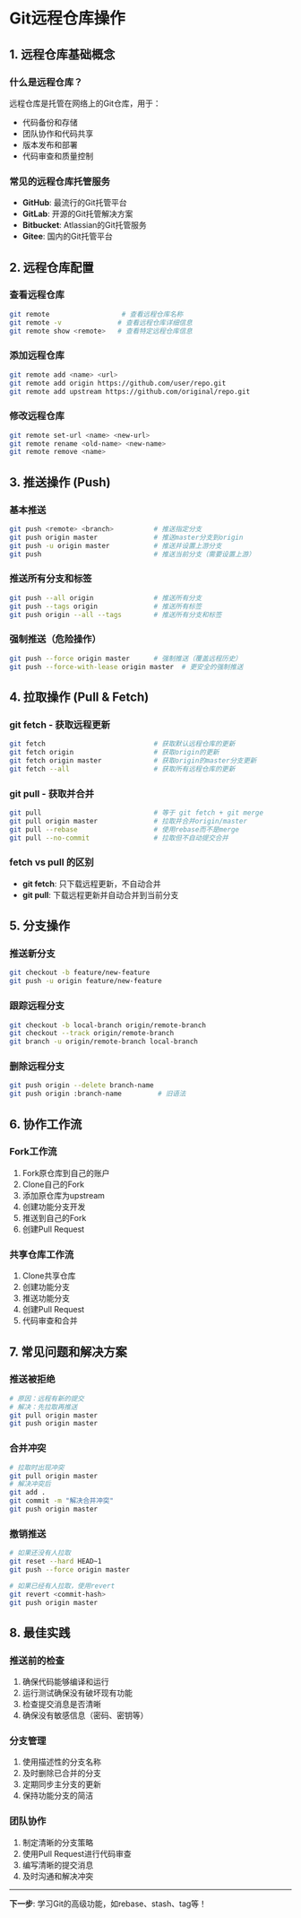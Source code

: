 # Git远程仓库操作

## 1. 远程仓库基础概念

### 什么是远程仓库？
远程仓库是托管在网络上的Git仓库，用于：
- 代码备份和存储
- 团队协作和代码共享
- 版本发布和部署
- 代码审查和质量控制

### 常见的远程仓库托管服务
- **GitHub**: 最流行的Git托管平台
- **GitLab**: 开源的Git托管解决方案
- **Bitbucket**: Atlassian的Git托管服务
- **Gitee**: 国内的Git托管平台

## 2. 远程仓库配置

### 查看远程仓库
```bash
git remote                  # 查看远程仓库名称
git remote -v              # 查看远程仓库详细信息
git remote show <remote>   # 查看特定远程仓库信息
```

### 添加远程仓库
```bash
git remote add <name> <url>
git remote add origin https://github.com/user/repo.git
git remote add upstream https://github.com/original/repo.git
```

### 修改远程仓库
```bash
git remote set-url <name> <new-url>
git remote rename <old-name> <new-name>
git remote remove <name>
```

## 3. 推送操作 (Push)

### 基本推送
```bash
git push <remote> <branch>          # 推送指定分支
git push origin master              # 推送master分支到origin
git push -u origin master           # 推送并设置上游分支
git push                            # 推送当前分支（需要设置上游）
```

### 推送所有分支和标签
```bash
git push --all origin               # 推送所有分支
git push --tags origin              # 推送所有标签
git push origin --all --tags        # 推送所有分支和标签
```

### 强制推送（危险操作）
```bash
git push --force origin master      # 强制推送（覆盖远程历史）
git push --force-with-lease origin master  # 更安全的强制推送
```

## 4. 拉取操作 (Pull & Fetch)

### git fetch - 获取远程更新
```bash
git fetch                           # 获取默认远程仓库的更新
git fetch origin                    # 获取origin的更新
git fetch origin master             # 获取origin的master分支更新
git fetch --all                     # 获取所有远程仓库的更新
```

### git pull - 获取并合并
```bash
git pull                            # 等于 git fetch + git merge
git pull origin master              # 拉取并合并origin/master
git pull --rebase                   # 使用rebase而不是merge
git pull --no-commit                # 拉取但不自动提交合并
```

### fetch vs pull 的区别
- **git fetch**: 只下载远程更新，不自动合并
- **git pull**: 下载远程更新并自动合并到当前分支

## 5. 分支操作

### 推送新分支
```bash
git checkout -b feature/new-feature
git push -u origin feature/new-feature
```

### 跟踪远程分支
```bash
git checkout -b local-branch origin/remote-branch
git checkout --track origin/remote-branch
git branch -u origin/remote-branch local-branch
```

### 删除远程分支
```bash
git push origin --delete branch-name
git push origin :branch-name         # 旧语法
```

## 6. 协作工作流

### Fork工作流
1. Fork原仓库到自己的账户
2. Clone自己的Fork
3. 添加原仓库为upstream
4. 创建功能分支开发
5. 推送到自己的Fork
6. 创建Pull Request

### 共享仓库工作流
1. Clone共享仓库
2. 创建功能分支
3. 推送功能分支
4. 创建Pull Request
5. 代码审查和合并

## 7. 常见问题和解决方案

### 推送被拒绝
```bash
# 原因：远程有新的提交
# 解决：先拉取再推送
git pull origin master
git push origin master
```

### 合并冲突
```bash
# 拉取时出现冲突
git pull origin master
# 解决冲突后
git add .
git commit -m "解决合并冲突"
git push origin master
```

### 撤销推送
```bash
# 如果还没有人拉取
git reset --hard HEAD~1
git push --force origin master

# 如果已经有人拉取，使用revert
git revert <commit-hash>
git push origin master
```

## 8. 最佳实践

### 推送前的检查
1. 确保代码能够编译和运行
2. 运行测试确保没有破坏现有功能
3. 检查提交消息是否清晰
4. 确保没有敏感信息（密码、密钥等）

### 分支管理
1. 使用描述性的分支名称
2. 及时删除已合并的分支
3. 定期同步主分支的更新
4. 保持功能分支的简洁

### 团队协作
1. 制定清晰的分支策略
2. 使用Pull Request进行代码审查
3. 编写清晰的提交消息
4. 及时沟通和解决冲突

---

**下一步**: 学习Git的高级功能，如rebase、stash、tag等！
